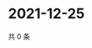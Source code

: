 # 2021-12-25

共 0 条

<!-- BEGIN WEIBO -->
<!-- 最后更新时间 Sat Dec 25 2021 20:23:23 GMT+0800 (China Standard Time) -->

<!-- END WEIBO -->
